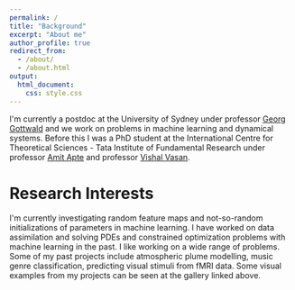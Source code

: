 ```yaml
---
permalink: /
title: "Background"
excerpt: "About me"
author_profile: true
redirect_from: 
  - /about/
  - /about.html
output:
  html_document:
    css: style.css
---
```


I'm currently a postdoc at the University of Sydney under professor [Georg Gottwald](https://www.maths.usyd.edu.au/u/gottwald/) and we work on problems in machine learning and dynamical systems. Before this I was a PhD student at the International Centre for Theoretical Sciences - Tata Institute of Fundamental Research under professor [Amit Apte](https://www.iiserpune.ac.in/research/department/data-science/people/faculty/regular-faculty/amit-apte/359) and professor [Vishal Vasan](https://www.icts.res.in/people/vishal-vasan).

# Research Interests
I'm currently investigating random feature maps and not-so-random initializations of parameters in machine learning. I have worked on data assimilation and solving PDEs and constrained optimization problems with machine learning in the past. I like working on a wide range of problems. Some of my past projects include atmospheric plume modelling, music genre classification, predicting visual stimuli from fMRI data. Some visual examples from my projects can be seen at the gallery linked above.




